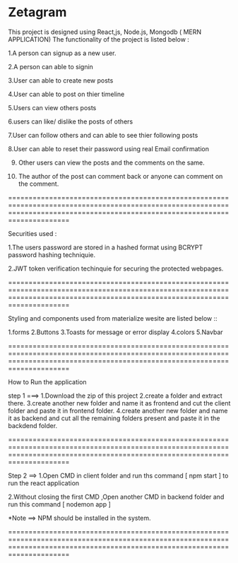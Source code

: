 # Zetagram
This project is designed using React,js, Node.js, Mongodb ( MERN APPLICATION) 
The functionality of the project is listed below :

1.A person can signup as a new user.

2.A person can able to signin

3.User can able to create new posts

4.User can able to post on thier timeline 

5.Users can view others posts

6.users can like/ dislike the posts of others

7.User can follow others and can able to see thier following posts

8.User can able to reset their password using real Email confirmation

9. Other users can view the posts and the comments on the same.

10. The author of the post can comment back or anyone can comment on the comment.

=================================================================================================================================================================================


Securities used :

1.The users password are stored in a hashed format using BCRYPT password hashing techniquie.

2.JWT token verification techinquie for securing the protected webpages.

=================================================================================================================================================================================

Styling and components used from materialize wesite are listed below ::

1.forms
2.Buttons
3.Toasts for message or error display
4.colors
5.Navbar

=================================================================================================================================================================================

How to Run the application

step 1 ===>
 1.Download the zip of this project
 2.create a folder and extract there.
 3.create another new folder and name it as frontend and cut the client folder and paste it in frontend folder.
 4.create another new folder and name it as backend and cut all the remaining folders present and paste it in the backdend folder.

================================================================================================================================================================================= 
 
Step 2 ==>
1.Open CMD in client folder and run ths command [ npm start   ] to run the react application 

2.Without closing the first CMD ,Open another CMD in backend folder and run this command [     nodemon app     ]

*Note ==> NPM should be installed in the system.

=================================================================================================================================================================================






